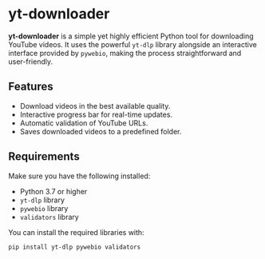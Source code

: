 # yt-downloader

**yt-downloader** is a simple yet highly efficient Python tool for downloading YouTube videos. It uses the powerful `yt-dlp` library alongside an interactive interface provided by `pywebio`, making the process straightforward and user-friendly.

## Features
- Download videos in the best available quality.
- Interactive progress bar for real-time updates.
- Automatic validation of YouTube URLs.
- Saves downloaded videos to a predefined folder.

## Requirements
Make sure you have the following installed:
- Python 3.7 or higher
- `yt-dlp` library
- `pywebio` library
- `validators` library

You can install the required libraries with:
```bash
pip install yt-dlp pywebio validators
